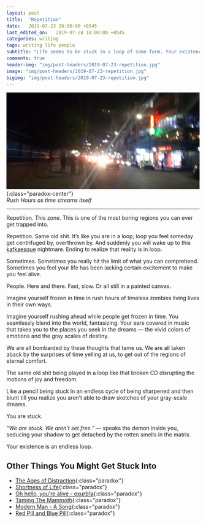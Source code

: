 ```yaml
---
layout: post
title:  "Repetition"
date:   2019-07-23 20:00:00 +0545
last_edited_on:   2019-07-24 18:00:00 +0545
categories: writing
tags: writing life people
subtitle: "Life seems to be stuck in a loop of some form. Your existence cannot get out of it."
comments: true
header-img: "img/post-headers/2019-07-23-repetition.jpg"
image: "img/post-headers/2019-07-23-repetition.jpg"
bigimg: "img/post-headers/2019-07-23-repetition.jpg"
---
```


![Hanging By The Wire](/img/post-headers/2019-07-23-repetition.jpg){:class="paradox-center"}  
*Rush Hours as time streams itself*

<hr/>


Repetition. This zone. This is one of the most boring regions you can ever get trapped into. 

Repetition. Same old shit. It’s like you are in a loop; loop you feel someday get centrifuged by, overthrown by. And suddenly you will wake up to this [kafkaesque]({{site.baseurl}}/writing/kafkaesque.html) nightmare. Ending to realize that reality is in loop.

Sometimes. Sometimes you really hit the limit of what you can comprehend. Sometimes you feel your life has been lacking certain excitement to make you feel alive. 

People. Here and there. Fast, slow. Or all still in a painted canvas. 

Imagine yourself frozen in time in rush hours of timeless zombies living lives in their own ways. 

Imagine yourself rushing ahead while people get frozen in time. You seamlessly blend into the world, fantasizing. Your ears covered in music that takes you to the places you seek in the dreams — the vivid colors of emotions and the gray scales of destiny. 

We are all bombarded by these thoughts that tame us. We are all taken aback by the surprises of time yelling at us, to get out of the regions of eternal comfort. 

The same old shit being played in a loop like that broken CD disrupting the motions of joy and freedom. 

Like a pencil being stuck in an endless cycle of being sharpened and then blunt till you realize you aren’t able to draw sketches of your gray-scale dreams. 

You are stuck. 

*“We are stuck. We aren’t set free.”* — speaks the demon inside you, seducing your shadow to get detached by the rotten smells in the matrix.

Your existence is an endless loop.

## Other Things You Might Get Stuck Into
- [The Ages of Distraction](https://aeon.co/essays/busy-and-distracted-everybody-has-been-since-at-least-1710){:class="paradox"}
- [Shortness of Life](https://tim.blog/2009/04/24/on-the-shortness-of-life-an-introduction-to-seneca/){:class="paradox"}
- [Oh hello, you're alive - exurb1a](https://www.youtube.com/watch?v=VLAAy_pM-k8){:class="paradox"}
- [Taming The Mammoth](https://waitbutwhy.com/2014/06/taming-mammoth-let-peoples-opinions-run-life.html){:class="paradox"}
- [Modern Man - A Song](https://www.youtube.com/watch?v=-tUXFIyKAHI){:class="paradox"}  
- [Red Pill and Blue Pill](https://en.wikipedia.org/wiki/Red_pill_and_blue_pill){:class="paradox"}
